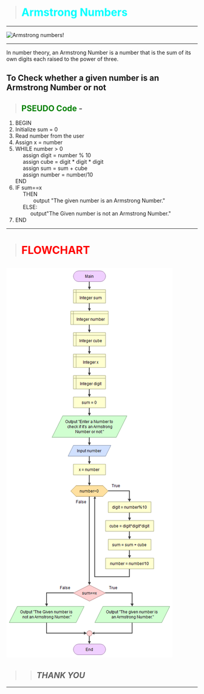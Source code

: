 ># <span style="color:cyan">__Armstrong Numbers__</span>
---
![Armstrong numbers!](https://i.ytimg.com/vi/OvANihsVDI8/maxresdefault.jpg)

---
<p> In number theory, an Armstrong Number is a number that is the sum of its own digits each raised to the power of three.</p>

## **To Check whether a given number is an Armstrong Number or not**

> ## <span style="color:green">__PSEUDO Code__</span> -
 1. BEGIN
 1. Initialize sum = 0
 1. Read number from the user
 1. Assign x = number
 1. WHILE number > 0<br />
&nbsp; &nbsp; &nbsp;assign digit = number % 10<br>
 &nbsp; &nbsp; &nbsp;assign cube = digit * digit * digit<br>
  &nbsp; &nbsp; &nbsp;assign sum = sum + cube<br>
   &nbsp; &nbsp; &nbsp;assign number = number/10 <br>
    END <br>
 1. IF sum==x <br>
 &nbsp; &nbsp; &nbsp;THEN <br>
  &nbsp; &nbsp; &nbsp;&nbsp;&nbsp; &nbsp; &nbsp; output "The given number is an Armstrong Number."<br>
    &nbsp; &nbsp; &nbsp;ELSE:<br>
    &nbsp; &nbsp; &nbsp;&nbsp; &nbsp; &nbsp;output"The Given number is not an Armstrong Number."<br>
1. END <br>
 ---
># <span style="color:RED">__FLOWCHART__</span>

![Armstrong number!](m2.png)
---
>>## __*THANK YOU*__
--- 

 
    

